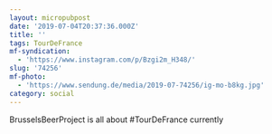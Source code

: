 ```yaml
---
layout: micropubpost
date: '2019-07-04T20:37:36.000Z'
title: ''
tags: TourDeFrance
mf-syndication:
  - 'https://www.instagram.com/p/Bzgi2m_H348/'
slug: '74256'
mf-photo:
  - 'https://www.sendung.de/media/2019-07-74256/ig-mo-b8kg.jpg'
category: social
---
```

BrusselsBeerProject is all about #TourDeFrance currently
